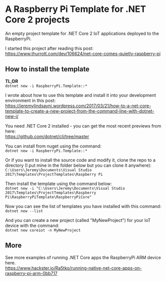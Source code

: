 # A Raspberry Pi Template for .NET Core 2 projects
An empty project template for .NET Core 2 IoT applications deployed to the RaspberryPi.

I started this project after reading this post:
https://www.thurrott.com/dev/106624/net-core-comes-quietly-raspberry-pi

## How to install the template

<b>TL;DR</b>  
<code>dotnet new -i RaspberryPi.Template::*</code>

I wrote about how to use this template and install it into your development environment in this post:  
https://jeremylindsayni.wordpress.com/2017/03/21/how-to-a-net-core-template-to-create-a-new-project-from-the-command-line-with-dotnet-new-i/

You need .NET Core 2 installed - you can get the most recent previews from here:  
https://github.com/dotnet/cli/tree/master

You can install from nuget using the command:  
<code>dotnet new -i RaspberryPi.Template::*</code>

Or if you want to install the source code and modify it, clone the repo to a directory (I put mine in the folder below but you can clone it anywhere):  
<code>C:\Users\Jeremy\Documents\Visual Studio 2017\Templates\ProjectTemplates\Raspberry Pi</code>

Then install the template using the command below:  
<code>dotnet new -i "C:\Users\Jeremy\Documents\Visual Studio 2017\Templates\ProjectTemplates\Raspberry Pi\RaspberryPiTemplate\RaspberryPiCore"</code>

Now you can see the list of templates you have installed with this command:  
<code>dotnet new --list</code>

And you can create a new project (called "MyNewProject") for your IoT device with the command:  
<code>dotnet new coreiot -n MyNewProject</code>

## More
See more examples of running .NET Core apps the RaspberryPi ARM device here.  
https://www.hackster.io/Ra5tko/running-native-net-core-apps-on-raspberry-pi-arm-0bb717
